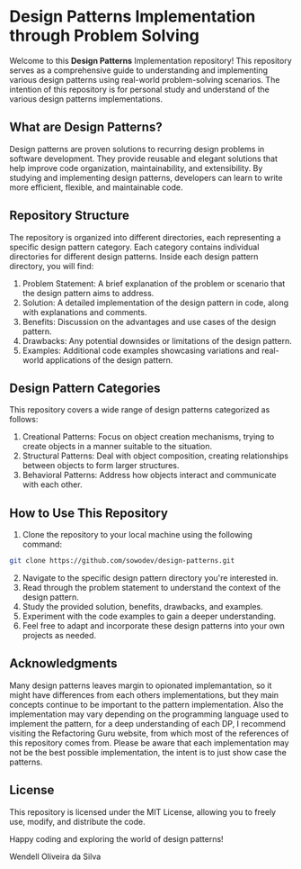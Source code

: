 # Design Patterns Implementation through Problem Solving

Welcome to this **Design Patterns** Implementation repository! This repository serves as a comprehensive guide to understanding and implementing various design patterns using real-world problem-solving scenarios. The intention of this repository is for personal study and understand of the various design patterns implementations.

## What are Design Patterns?

Design patterns are proven solutions to recurring design problems in software development. They provide reusable and elegant solutions that help improve code organization, maintainability, and extensibility. By studying and implementing design patterns, developers can learn to write more efficient, flexible, and maintainable code.

## Repository Structure

The repository is organized into different directories, each representing a specific design pattern category. Each category contains individual directories for different design patterns. Inside each design pattern directory, you will find:

1. Problem Statement: A brief explanation of the problem or scenario that the design pattern aims to address.
2. Solution: A detailed implementation of the design pattern in code, along with explanations and comments.
3. Benefits: Discussion on the advantages and use cases of the design pattern.
4. Drawbacks: Any potential downsides or limitations of the design pattern.
5. Examples: Additional code examples showcasing variations and real-world applications of the design pattern.

## Design Pattern Categories

This repository covers a wide range of design patterns categorized as follows:

1. Creational Patterns: Focus on object creation mechanisms, trying to create objects in a manner suitable to the situation.
2. Structural Patterns: Deal with object composition, creating relationships between objects to form larger structures.
3. Behavioral Patterns: Address how objects interact and communicate with each other.

## How to Use This Repository

1. Clone the repository to your local machine using the following command:
```bash
git clone https://github.com/sowodev/design-patterns.git
```
2. Navigate to the specific design pattern directory you're interested in.
3. Read through the problem statement to understand the context of the design pattern.
4. Study the provided solution, benefits, drawbacks, and examples.
5. Experiment with the code examples to gain a deeper understanding.
6. Feel free to adapt and incorporate these design patterns into your own projects as needed.


## Acknowledgments

Many design patterns leaves margin to opionated implemantation, so it might have differences from each others implementations, but they main concepts continue to be important to the pattern implementation. Also the implementation may vary depending on the programming language used to implement the pattern, for a deep understanding of each DP, I recommend visiting the Refactoring Guru website, from which most of the references of this repository comes from. Please be aware that each implementation may not be the best possible implementation, the intent is to just show case the patterns.

## License

This repository is licensed under the MIT License, allowing you to freely use, modify, and distribute the code.

Happy coding and exploring the world of design patterns!

Wendell Oliveira da Silva